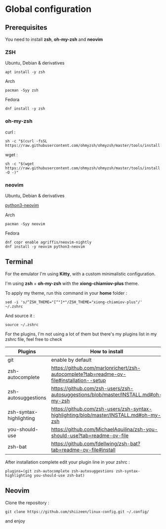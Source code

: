 # Global configuration

## Prerequisites

You need to install **zsh**, **oh-my-zsh** and **neovim**

### ZSH 

Ubuntu, Debian & derivatives
```
apt install -y zsh
```

Arch
```
pacman -Syy zsh
```
Fedora
```
dnf install -y zsh
```
### oh-my-zsh 

curl : 
```
sh -c "$(curl -fsSL https://raw.githubusercontent.com/ohmyzsh/ohmyzsh/master/tools/install.sh)"
```
wget :
```
sh -c "$(wget https://raw.githubusercontent.com/ohmyzsh/ohmyzsh/master/tools/install.sh -O -)"
```

### neovim

Ubuntu, Debian & derivatives

[python3-neovim](https://github.com/neovim/neovim/blob/master/INSTALL.md#ubuntu)

Arch
```
pacman -Syy neovim
```
Fedora
```
dnf copr enable agriffis/neovim-nightly
dnf install -y neovim python3-neovim
```

## Terminal

For the emulator I'm using **Kitty**, with a custom minimalistic configuration. 

I'm using **zsh** + **oh-my-zsh** with the **xiong-chiamiov-plus** theme.

To apply my theme, run this command in your **home** folder :

```
sed -i 's/^ZSH_THEME="[^"]*"/ZSH_THEME="xiong-chiamiov-plus"/' ~/.zshrc
```

And source it :

```
source ~/.zshrc
```

For the plugins, I'm not using a lot of them but there's my plugins list in my zshrc file, feel free to check

| Plugins                 | How to install                                                                           |
| ----------------------- | ---------------------------------------------------------------------------------------- |
| git                     | enable by default                                                                        |
| zsh-autocomplete        | https://github.com/marlonrichert/zsh-autocomplete?tab=readme-ov-file#installation--setup |
| zsh-autosuggestions     | https://github.com/zsh-users/zsh-autosuggestions/blob/master/INSTALL.md#oh-my-zsh        |
| zsh-syntax-highlighting | https://github.com/zsh-users/zsh-syntax-highlighting/blob/master/INSTALL.md#oh-my-zsh    |
| you-should-use          | https://github.com/MichaelAquilina/zsh-you-should-use?tab=readme-ov-file                 |
| zsh-bat                 | https://github.com/fdellwing/zsh-bat?tab=readme-ov-file#install                          |

After installation complete edit your plugin line in your zshrc :

```
plugins=(git zsh-autocomplete zsh-autosuggestions zsh-syntax-highlighting you-should-use zsh-bat)
```

## Neovim

Clone the repository :

```
git clone https://github.com/shiizeen/linux-config.git ~/.config/
```

and enjoy
